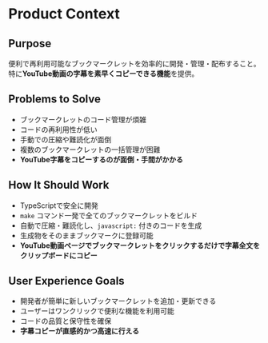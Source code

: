 # Product Context

## Purpose
便利で再利用可能なブックマークレットを効率的に開発・管理・配布すること。  
特に**YouTube動画の字幕を素早くコピーできる機能**を提供。

## Problems to Solve
- ブックマークレットのコード管理が煩雑
- コードの再利用性が低い
- 手動での圧縮や難読化が面倒
- 複数のブックマークレットの一括管理が困難
- **YouTube字幕をコピーするのが面倒・手間がかかる**

## How It Should Work
- TypeScriptで安全に開発
- `make` コマンド一発で全てのブックマークレットをビルド
- 自動で圧縮・難読化し、`javascript:` 付きのコードを生成
- 生成物をそのままブックマークに登録可能
- **YouTube動画ページでブックマークレットをクリックするだけで字幕全文をクリップボードにコピー**

## User Experience Goals
- 開発者が簡単に新しいブックマークレットを追加・更新できる
- ユーザーはワンクリックで便利な機能を利用可能
- コードの品質と保守性を確保
- **字幕コピーが直感的かつ高速に行える**
